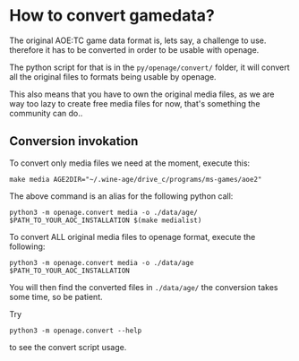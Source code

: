 How to convert gamedata?
========================

The original AOE:TC game data format is, lets say, a challenge to use.
therefore it has to be converted in order to be usable with openage.

The python script for that is in the `py/openage/convert/` folder,
it will convert all the original files to formats being usable by openage.

This also means that you have to own the original media files, as we are way
too lazy to create free media files for now, that's something the community can do..


Conversion invokation
----------------------

To convert only media files we need at the moment, execute this:

	make media AGE2DIR="~/.wine-age/drive_c/programs/ms-games/aoe2"

The above command is an alias for the following python call:

	python3 -m openage.convert media -o ./data/age/ $PATH_TO_YOUR_AOC_INSTALLATION $(make medialist)


To convert ALL original media files to openage format, execute the following:

	python3 -m openage.convert media -o ./data/age $PATH_TO_YOUR_AOC_INSTALLATION

You will then find the converted files in `./data/age/`
the conversion takes some time, so be patient.


Try

	python3 -m openage.convert --help

to see the convert script usage.
